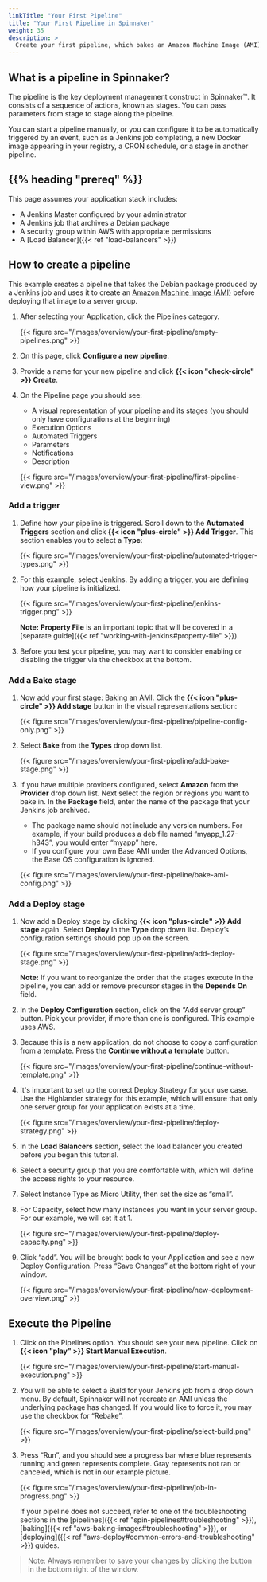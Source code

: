 ```yaml
---
linkTitle: "Your First Pipeline"
title: "Your First Pipeline in Spinnaker"
weight: 35
description: >
  Create your first pipeline, which bakes an Amazon Machine Image (AMI).
---
```


## What is a pipeline in Spinnaker?

The pipeline is the key deployment management construct in Spinnaker™. It consists of a sequence of actions, known as stages. You can pass parameters from stage to stage along the pipeline.

You can start a pipeline manually, or you can configure it to be automatically triggered by an event, such as a Jenkins job completing, a new Docker image appearing in your registry, a CRON schedule, or a stage in another pipeline.

## {{% heading "prereq" %}}

This page assumes your application stack includes:

- A Jenkins Master configured by your administrator
- A Jenkins job that archives a Debian package
- A security group within AWS with appropriate permissions
- A [Load Balancer]({{< ref "load-balancers" >}})

## How to create a pipeline

This example creates a pipeline that takes the Debian package produced by a Jenkins job and uses it to create an [Amazon Machine Image (AMI)](https://docs.aws.amazon.com/AWSEC2/latest/UserGuide/AMIs.html) before deploying that image to a server group.

1. After selecting your Application, click the Pipelines category.

   {{< figure src="/images/overview/your-first-pipeline/empty-pipelines.png" >}}

1. On this page, click **Configure a new pipeline**.

1. Provide a name for your new pipeline and click **{{< icon "check-circle" >}} Create**.

1. On the Pipeline page you should see:

   - A visual representation of your pipeline and its stages (you should only have configurations at the beginning)
   - Execution Options
   - Automated Triggers
   - Parameters
   - Notifications
   - Description

   {{< figure src="/images/overview/your-first-pipeline/first-pipeline-view.png" >}}

### Add a trigger

1. Define how your pipeline is triggered. Scroll down to the **Automated Triggers** section and click **{{< icon "plus-circle" >}} Add Trigger**. This section enables you to select a **Type**:

   {{< figure src="/images/overview/your-first-pipeline/automated-trigger-types.png" >}}

1. For this example, select Jenkins. By adding a trigger, you are defining how your pipeline is initialized.

   {{< figure src="/images/overview/your-first-pipeline/jenkins-trigger.png" >}}

   **Note:** **Property File** is an important topic that will be covered in a [separate guide]({{< ref "working-with-jenkins#property-file" >}}).

1. Before you test your pipeline, you may want to consider enabling or disabling the trigger via the checkbox at the bottom.

### Add a Bake stage

1. Now add your first stage: Baking an AMI. Click the **{{< icon "plus-circle" >}} Add stage** button in the visual representations section:

   {{< figure src="/images/overview/your-first-pipeline/pipeline-config-only.png" >}}

1. Select **Bake** from the **Types** drop down list.

   {{< figure src="/images/overview/your-first-pipeline/add-bake-stage.png" >}}

1. If you have multiple providers configured, select **Amazon** from the **Provider** drop down list. Next select the region or regions you want to bake in. In the **Package** field, enter the name of the package that your Jenkins job archived.

   - The package name should not include any version numbers. For example, if your build produces a deb file named “myapp_1.27-h343”, you would enter “myapp” here.
   - If you configure your own Base AMI under the Advanced Options, the Base OS configuration is ignored.

   {{< figure src="/images/overview/your-first-pipeline/bake-ami-config.png" >}}

### Add a Deploy stage

1. Now add a Deploy stage by clicking **{{< icon "plus-circle" >}} Add stage** again. Select **Deploy** In the **Type** drop down list. Deploy’s configuration settings should pop up on the screen.

   {{< figure src="/images/overview/your-first-pipeline/add-deploy-stage.png" >}}

   **Note:** If you want to reorganize the order that the stages execute in the pipeline, you can add or remove precursor stages in the **Depends On** field.

1. In the **Deploy Configuration** section, click on the “Add server group” button. Pick your provider, if more than one is configured. This example uses AWS.

1. Because this is a new application, do not choose to copy a configuration from a template. Press the **Continue without a template** button.

   {{< figure src="/images/overview/your-first-pipeline/continue-without-template.png" >}}

1. It's important to set up the correct Deploy Strategy for your use case. Use the Highlander strategy for this example, which will ensure that only one server group for your application exists at a time.

   {{< figure src="/images/overview/your-first-pipeline/deploy-strategy.png" >}}

1. In the **Load Balancers** section, select the load balancer you created before you began this tutorial.

1. Select a security group that you are comfortable with, which will define the access rights to your resource.

1. Select Instance Type as Micro Utility, then set the size as “small”.

1. For Capacity, select how many instances you want in your server group. For our example, we will set it at 1.

   {{< figure src="/images/overview/your-first-pipeline/deploy-capacity.png" >}}

1. Click “add”. You will be brought back to your Application and see a new Deploy Configuration. Press “Save Changes” at the bottom right of your window.

   {{< figure src="/images/overview/your-first-pipeline/new-deployment-overview.png" >}}

## Execute the Pipeline

1. Click on the Pipelines option. You should see your new pipeline. Click on **{{< icon "play" >}} Start Manual Execution**.

   {{< figure src="/images/overview/your-first-pipeline/start-manual-execution.png" >}}

1. You will be able to select a Build for your Jenkins job from a drop down menu. By default, Spinnaker will not recreate an AMI unless the underlying package has changed. If you would like to force it, you may use the checkbox for “Rebake”.

   {{< figure src="/images/overview/your-first-pipeline/select-build.png" >}}

1. Press “Run”, and you should see a progress bar where blue represents running and green represents complete. Gray represents not ran or canceled, which is not in our example picture.

   {{< figure src="/images/overview/your-first-pipeline/job-in-progress.png" >}}

   If your pipeline does not succeed, refer to one of the troubleshooting sections in the [pipelines]({{< ref "spin-pipelines#troubleshooting" >}}), [baking]({{< ref "aws-baking-images#troubleshooting" >}}), or [deploying]({{< ref "aws-deploy#common-errors-and-troubleshooting" >}}) guides.

> Note: Always remember to save your changes by clicking the button in the bottom right of the window.
